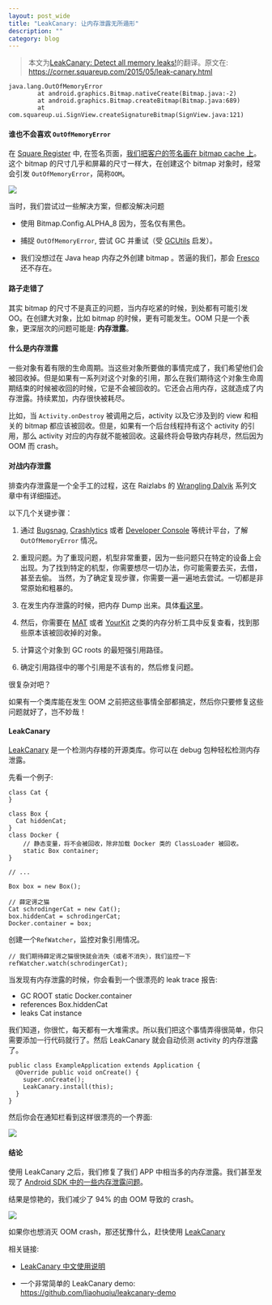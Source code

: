 ```yaml
---
layout: post_wide
title: "LeakCanary: 让内存泄露无所遁形"
description: ""
category: blog
---
```


> 本文为[LeakCanary: Detect all memory leaks!](https://corner.squareup.com/2015/05/leak-canary.html)的翻译。原文在: https://corner.squareup.com/2015/05/leak-canary.html


```
java.lang.OutOfMemoryError
        at android.graphics.Bitmap.nativeCreate(Bitmap.java:-2)
        at android.graphics.Bitmap.createBitmap(Bitmap.java:689)
        at com.squareup.ui.SignView.createSignatureBitmap(SignView.java:121)
```


#### 谁也不会喜欢 `OutOfMemoryError`

在 [Square Register](https://squareup.com/help/global/en/article/5243-download-the-square-register-app) 中, 在签名页面，[我们把客户的签名画在 bitmap cache 上](https://corner.squareup.com/2010/07/smooth-signatures.html)。 这个 bitmap 的尺寸几乎和屏幕的尺寸一样大，在创建这个 bitmap 对象时，经常会引发 `OutOfMemoryError`，简称`OOM`。

<div class='row'>
<div class='col-md-8 col-md-offset-2'>
<img src='https://corner.squareup.com/images/leakcanary/signature.png' />
</div>
</div>

当时，我们尝试过一些解决方案，但都没解决问题

* 使用 Bitmap.Config.ALPHA_8 因为，签名仅有黑色。

* 捕捉 `OutOfMemoryError`, 尝试 GC 并重试（受 [GCUtils](https://android.googlesource.com/platform/packages/inputmethods/LatinIME/+/ics-mr1/java/src/com/android/inputmethod/latin/Utils.java) 启发）。

* 我们没想过在 Java heap 内存之外创建 bitmap 。苦逼的我们，那会 [Fresco](https://github.com/facebook/fresco) 还不存在。


#### 路子走错了

其实 bitmap 的尺寸不是真正的问题，当内存吃紧的时候，到处都有可能引发 OO。在创建大对象，比如 bitmap 的时候，更有可能发生。OOM 只是一个表象，更深层次的问题可能是: **内存泄露**。

#### 什么是内存泄露

一些对象有着有限的生命周期。当这些对象所要做的事情完成了，我们希望他们会被回收掉。但是如果有一系列对这个对象的引用，那么在我们期待这个对象生命周期结束的时候被收回的时候，它是不会被回收的。它还会占用内存，这就造成了内存泄露。持续累加，内存很快被耗尽。

比如，当 `Activity.onDestroy` 被调用之后，activity 以及它涉及到的 view 和相关的 bitmap 都应该被回收。但是，如果有一个后台线程持有这个 activity 的引用，那么 activity 对应的内存就不能被回收。这最终将会导致内存耗尽，然后因为 OOM 而 crash。


#### 对战内存泄露

排查内存泄露是一个全手工的过程，这在 Raizlabs 的 [Wrangling Dalvik](http://www.raizlabs.com/dev/2014/03/wrangling-dalvik-memory-management-in-android-part-1-of-2/) 系列文章中有详细描述。

以下几个关键步骤：

1.  通过 [Bugsnag](https://bugsnag.com/), [Crashlytics](https://try.crashlytics.com/) 或者 [Developer Console](https://play.google.com/apps/publish/) 等统计平台，了解 `OutOfMemoryError` 情况。

2.  重现问题。为了重现问题，机型非常重要，因为一些问题只在特定的设备上会出现。为了找到特定的机型，你需要想尽一切办法，你可能需要去买，去借，甚至去偷。 当然，为了确定复现步骤，你需要一遍一遍地去尝试。一切都是非常原始和粗暴的。

3. 在发生内存泄露的时候，把内存 Dump 出来。具体[看这里](https://gist.github.com/pyricau/4726389fd64f3b7c6f32)。

4. 然后，你需要在 [MAT](http://eclipse.org/mat/) 或者 [YourKit](https://www.yourkit.com/) 之类的内存分析工具中反复查看，找到那些原本该被回收掉的对象。

5. 计算这个对象到 GC roots 的最短强引用路径。

6. 确定引用路径中的哪个引用是不该有的，然后修复问题。

很复杂对吧？

如果有一个类库能在发生 OOM 之前把这些事情全部都搞定，然后你只要修复这些问题就好了，岂不妙哉！


#### LeakCanary

[LeakCanary](https://github.com/square/leakcanary) 是一个检测内存楼的开源类库。你可以在 debug 包种轻松检测内存泄露。

先看一个例子:


```
class Cat {
}

class Box {
  Cat hiddenCat;
}
class Docker {
    // 静态变量，将不会被回收，除非加载 Docker 类的 ClassLoader 被回收。
    static Box container;
}

// ...

Box box = new Box();

// 薛定谔之猫
Cat schrodingerCat = new Cat();
box.hiddenCat = schrodingerCat;
Docker.container = box;
```

创建一个`RefWatcher`，监控对象引用情况。

```
// 我们期待薛定谔之猫很快就会消失（或者不消失），我们监控一下
refWatcher.watch(schrodingerCat);
```

当发现有内存泄露的时候，你会看到一个很漂亮的 leak trace 报告:

* GC ROOT static Docker.container
* references Box.hiddenCat
* leaks Cat instance

我们知道，你很忙，每天都有一大堆需求。所以我们把这个事情弄得很简单，你只需要添加一行代码就行了。然后 LeakCanary 就会自动侦测 activity 的内存泄露了。

```
public class ExampleApplication extends Application {
  @Override public void onCreate() {
    super.onCreate();
    LeakCanary.install(this);
  }
}
```

然后你会在通知栏看到这样很漂亮的一个界面:

<div class='row'>
<div class='col-md-8 col-md-offset-2'>
<img src='https://corner.squareup.com/images/leakcanary/leaktrace.png'/>
</div>
</div>


#### 结论

使用 LeakCanary 之后，我们修复了我们 APP 中相当多的内存泄露。我们甚至发现了 [Android SDK 中的一些内存泄露问题](https://github.com/square/leakcanary/blob/master/library/leakcanary-android/src/main/java/com/squareup/leakcanary/AndroidExcludedRefs.java)。


结果是惊艳的，我们减少了 94% 的由 OOM 导致的 crash。

<div class='row'>
<div class='col-md-8 col-md-offset-2'>
<img src='https://corner.squareup.com/images/leakcanary/oom_rate.png'/>
</div>
</div>

如果你也想消灭 OOM crash，那还犹豫什么，赶快使用 [LeakCanary](https://github.com/square/leakcanary)

相关链接:

*    [LeakCanary 中文使用说明](/cn/posts/leak-canary-read-me/)

*    一个非常简单的 LeakCanary demo: https://github.com/liaohuqiu/leakcanary-demo
